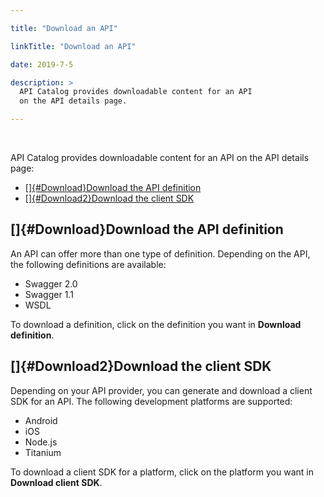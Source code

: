 ```yaml
---

title: "Download an API"

linkTitle: "Download an API"

date: 2019-7-5

description: > 
  API Catalog provides downloadable content for an API
  on the API details page.

---
```


﻿

API Catalog provides downloadable content for an API on the API details
page:

- [[]{#Download}Download the API definition](#DownloadDownload-the-API-definition)
- [[]{#Download2}Download the client SDK](#Download2Download-the-client-SDK)

[]{#Download}Download the API definition
----------------------------------------

An API can offer more than one type of definition. Depending on the API,
the following definitions are available:

-   Swagger 2.0
-   Swagger 1.1
-   WSDL

To download a definition, click on the definition you want in **Download
definition**.

[]{#Download2}Download the client SDK
-------------------------------------

Depending on your API provider, you can generate and download a client
SDK for an API. The following development platforms are supported:

-   Android
-   iOS
-   Node.js
-   Titanium

To download a client SDK for a platform, click on the platform you want
in **Download client SDK**.
